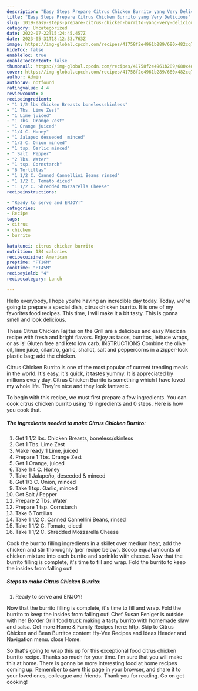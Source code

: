 ```yaml
---
description: "Easy Steps Prepare Citrus Chicken Burrito yang Very Delicious"
title: "Easy Steps Prepare Citrus Chicken Burrito yang Very Delicious"
slug: 1019-easy-steps-prepare-citrus-chicken-burrito-yang-very-delicious
category: Uncategorized
date: 2022-07-22T15:24:45.457Z
date: 2023-05-31T18:12:33.763Z
image: https://img-global.cpcdn.com/recipes/41758f2e4961b289/680x482cq70/citrus-chicken-burrito-recipe-main-photo.jpg
hideToc: false
enableToc: true
enableTocContent: false
thumbnail: https://img-global.cpcdn.com/recipes/41758f2e4961b289/680x482cq70/citrus-chicken-burrito-recipe-main-photo.jpg
cover: https://img-global.cpcdn.com/recipes/41758f2e4961b289/680x482cq70/citrus-chicken-burrito-recipe-main-photo.jpg
author: Admin
authorAv: notfound
ratingvalue: 4.4
reviewcount: 8
recipeingredient:
- "1 1/2 lbs Chicken Breasts bonelessskinless"
- "1 Tbs. Lime Zest"
- "1 Lime juiced"
- "1 Tbs. Orange Zest"
- "1 Orange juiced"
- "1/4 C. Honey"
- "1 Jalapeo deseeded  minced"
- "1/3 C. Onion minced"
- "1 tsp. Garlic minced"
- " Salt  Pepper"
- "2 Tbs. Water"
- "1 tsp. Cornstarch"
- "6 Tortillas"
- "1 1/2 C. Canned Cannellini Beans rinsed"
- "1 1/2 C. Tomato diced"
- "1 1/2 C. Shredded Mozzarella Cheese"
recipeinstructions:

- "Ready to serve and ENJOY!"
categories:
- Recipe
tags:
- citrus
- chicken
- burrito

katakunci: citrus chicken burrito 
nutrition: 184 calories
recipecuisine: American
preptime: "PT16M"
cooktime: "PT45M"
recipeyield: "4"
recipecategory: Lunch

---
```



Hello everybody, I hope you're having an incredible day today. Today, we're going to prepare a special dish, citrus chicken burrito. It is one of my favorites food recipes. This time, I will make it a bit tasty. This is gonna smell and look delicious.

These Citrus Chicken Fajitas on the Grill are a delicious and easy Mexican recipe with fresh and bright flavors. Enjoy as tacos, burritos, lettuce wraps, or as is! Gluten free and keto low carb. INSTRUCTIONS Combine the olive oil, lime juice, cilantro, garlic, shallot, salt and peppercorns in a zipper-lock plastic bag; add the chicken.

Citrus Chicken Burrito is one of the most popular of current trending meals in the world. It's easy, it's quick, it tastes yummy. It is appreciated by millions every day. Citrus Chicken Burrito is something which I have loved my whole life. They're nice and they look fantastic.


To begin with this recipe, we must first prepare a few ingredients. You can cook citrus chicken burrito using 16 ingredients and 0 steps. Here is how you cook that.

<!--inarticleads1-->

##### The ingredients needed to make Citrus Chicken Burrito:

1. Get 1 1/2 lbs. Chicken Breasts, boneless/skinless
1. Get 1 Tbs. Lime Zest
1. Make ready 1 Lime, juiced
1. Prepare 1 Tbs. Orange Zest
1. Get 1 Orange, juiced
1. Take 1/4 C. Honey
1. Take 1 Jalapeño, deseeded &amp; minced
1. Get 1/3 C. Onion, minced
1. Take 1 tsp. Garlic, minced
1. Get  Salt / Pepper
1. Prepare 2 Tbs. Water
1. Prepare 1 tsp. Cornstarch
1. Take 6 Tortillas
1. Take 1 1/2 C. Canned Cannellini Beans, rinsed
1. Take 1 1/2 C. Tomato, diced
1. Take 1 1/2 C. Shredded Mozzarella Cheese


Cook the burrito filling ingredients in a skillet over medium heat, add the chicken and stir thoroughly (per recipe below). Scoop equal amounts of chicken mixture into each burrito and sprinkle with cheese. Now that the burrito filling is complete, it&#39;s time to fill and wrap. Fold the burrito to keep the insides from falling out! 

<!--inarticleads2-->

##### Steps to make Citrus Chicken Burrito:


1. Ready to serve and ENJOY!

Now that the burrito filling is complete, it&#39;s time to fill and wrap. Fold the burrito to keep the insides from falling out! Chef Susan Feniger is outside with her Border Grill food truck making a tasty burrito with homemade slaw and salsa. Get more Home &amp; Family Recipes here: http. Skip to Citrus Chicken and Bean Burritos content Hy-Vee Recipes and Ideas Header and Navigation menu. close Home. 

So that's going to wrap this up for this exceptional food citrus chicken burrito recipe. Thanks so much for your time. I'm sure that you will make this at home. There is gonna be more interesting food at home recipes coming up. Remember to save this page in your browser, and share it to your loved ones, colleague and friends. Thank you for reading. Go on get cooking!
